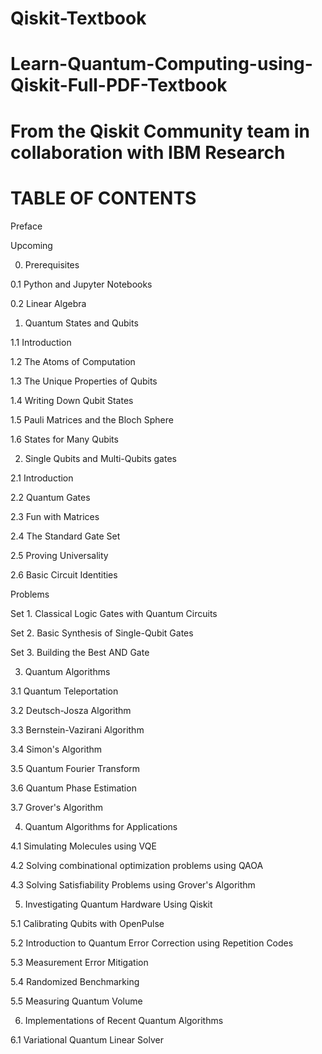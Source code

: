 # Qiskit-Textbook
# Learn-Quantum-Computing-using-Qiskit-Full-PDF-Textbook
# From the Qiskit Community team in collaboration with IBM Research

# TABLE OF CONTENTS

Preface

Upcoming

0. Prerequisites

  0.1 Python and Jupyter Notebooks
  
  0.2 Linear Algebra
  
1. Quantum States and Qubits

  1.1 Introduction
  
  1.2 The Atoms of Computation
  
  1.3 The Unique Properties of Qubits
  
  1.4 Writing Down Qubit States
  
  1.5 Pauli Matrices and the Bloch Sphere
  
  1.6 States for Many Qubits
  
2. Single Qubits and Multi-Qubits gates

  2.1 Introduction
  
  2.2 Quantum Gates
  
  2.3 Fun with Matrices
  
  2.4 The Standard Gate Set
  
  2.5 Proving Universality
  
  2.6 Basic Circuit Identities
  
  Problems
  
   Set 1. Classical Logic Gates with Quantum Circuits
    
   Set 2. Basic Synthesis of Single-Qubit Gates
    
   Set 3. Building the Best AND Gate
    
 3. Quantum Algorithms
 
  3.1 Quantum Teleportation
  
  3.2 Deutsch-Josza Algorithm
  
  3.3 Bernstein-Vazirani Algorithm
  
  3.4 Simon's Algorithm
  
  3.5 Quantum Fourier Transform
  
  3.6 Quantum Phase Estimation
  
  3.7 Grover's Algorithm
  
4. Quantum Algorithms for Applications

  4.1 Simulating Molecules using VQE
  
  4.2 Solving combinational optimization problems using QAOA
  
  4.3 Solving Satisfiability Problems using Grover's Algorithm
  
5. Investigating Quantum Hardware Using Qiskit

  5.1 Calibrating Qubits with OpenPulse
  
  5.2 Introduction to Quantum Error Correction using Repetition Codes
  
  5.3 Measurement Error Mitigation
  
  5.4 Randomized Benchmarking
  
  5.5 Measuring Quantum Volume
  
6. Implementations of Recent Quantum Algorithms

  6.1 Variational Quantum Linear Solver
